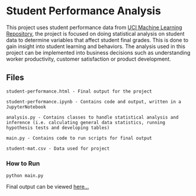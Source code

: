 # Student Performance Analysis

This project uses student performance data from [UCI Machine Learning Repository](https://archive.ics.uci.edu/ml/datasets/student+performance), the project is focused on doing statistical analysis on student data to determine variables that affect student final grades. This is done to gain insight into student learning and behaviors. The analysis used in this project can be implemented into business decisions such as understanding worker productivity, customer satisfaction or product development.

## Files
```
student-performance.html - Final output for the project

student-performance.ipynb - Contains code and output, written in a JupyterNotebook

analysis.py - Contains classes to handle statistical analysis and inference (i.e. calculating general data statistics, running hypothesis tests and developing tables)

main.py - Contains code to run scripts for final output

student-mat.csv - Data used for project
```

### How to Run
```
python main.py
```

Final output can be viewed [here...](https://justingee193.github.io/links/student-performance.html)
